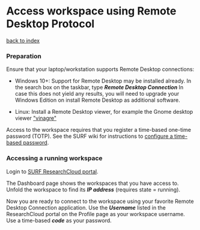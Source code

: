 # Access workspace using Remote Desktop Protocol
[back to index](../primer-for-users.md)

### Preparation
Ensure that your laptop/workstation supports Remote Desktop connections:

- Windows 10+: Support for Remote Desktop may be installed already.
  In the search box on the taskbar, type ***Remote Desktop Connection***
  In case this does not yield any results, you will need to upgrade your Windows Edition
  on install Remote Desktop as additional software.

- Linux: Install a Remote Desktop viewer, for example the Gnome desktop viewer ["vinagre"](https://help.gnome.org/users/vinagre/)

Access to the workspace requires that you register a time-based one-time password (TOTP). 
See the SURF wiki for instructions to [configure a time-based password](https://servicedesk.surfsara.nl/wiki/display/WIKI/Log+in+to+your+workspace).   

### Accessing a running workspace

Login to [SURF ResearchCloud portal](https://portal.live.surfresearchcloud.nl).

The Dashboard page shows the workspaces that you have access to. Unfold the
workspace to find its ***IP address*** (requires state = running).

Now you are ready to connect to the workspace using your favorite Remote Desktop Connection 
application.
Use the ***Username*** listed in the ResearchCloud portal on the Profile page 
as your workspace username. Use a time-based ***code*** as your password.



 

